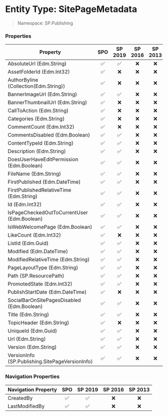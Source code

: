 # Entity Type: SitePageMetadata

> Namespace: SP.Publishing

### Properties

Property | SPO | SP 2019 | SP 2016 | SP 2013
----------|:---:|:-------:|:-------:|:-------:
AbsoluteUrl (Edm.String) | ✅ | ✅ | ❌ | ❌
AssetFolderId (Edm.Int32) | ✅ | ❌ | ❌ | ❌
AuthorByline (Collection(Edm.String)) | ✅ | ❌ | ❌ | ❌
BannerImageUrl (Edm.String) | ✅ | ✅ | ❌ | ❌
BannerThumbnailUrl (Edm.String) | ✅ | ❌ | ❌ | ❌
CallToAction (Edm.String) | ✅ | ❌ | ❌ | ❌
Categories (Edm.String) | ✅ | ❌ | ❌ | ❌
CommentCount (Edm.Int32) | ✅ | ❌ | ❌ | ❌
CommentsDisabled (Edm.Boolean) | ✅ | ✅ | ❌ | ❌
ContentTypeId (Edm.String) | ✅ | ✅ | ❌ | ❌
Description (Edm.String) | ✅ | ✅ | ❌ | ❌
DoesUserHaveEditPermission (Edm.Boolean) | ✅ | ✅ | ❌ | ❌
FileName (Edm.String) | ✅ | ✅ | ❌ | ❌
FirstPublished (Edm.DateTime) | ✅ | ✅ | ❌ | ❌
FirstPublishedRelativeTime (Edm.String) | ✅ | ✅ | ❌ | ❌
Id (Edm.Int32) | ✅ | ✅ | ❌ | ❌
IsPageCheckedOutToCurrentUser (Edm.Boolean) | ✅ | ✅ | ❌ | ❌
IsWebWelcomePage (Edm.Boolean) | ✅ | ✅ | ❌ | ❌
LikeCount (Edm.Int32) | ✅ | ❌ | ❌ | ❌
ListId (Edm.Guid) | ✅ | ✅ | ❌ | ❌
Modified (Edm.DateTime) | ✅ | ✅ | ❌ | ❌
ModifiedRelativeTime (Edm.String) | ✅ | ✅ | ❌ | ❌
PageLayoutType (Edm.String) | ✅ | ✅ | ❌ | ❌
Path (SP.ResourcePath) | ✅ | ✅ | ❌ | ❌
PromotedState (Edm.Int32) | ✅ | ✅ | ❌ | ❌
PublishStartDate (Edm.DateTime) | ✅ | ❌ | ❌ | ❌
SocialBarOnSitePagesDisabled (Edm.Boolean) | ✅ | ✅ | ❌ | ❌
Title (Edm.String) | ✅ | ✅ | ❌ | ❌
TopicHeader (Edm.String) | ✅ | ❌ | ❌ | ❌
UniqueId (Edm.Guid) | ✅ | ✅ | ❌ | ❌
Url (Edm.String) | ✅ | ✅ | ❌ | ❌
Version (Edm.String) | ✅ | ✅ | ❌ | ❌
VersionInfo (SP.Publishing.SitePageVersionInfo) | ✅ | ✅ | ❌ | ❌

### Navigation Properties

Navigation Property | SPO | SP 2019 | SP 2016 | SP 2013
----------|:---:|:-------:|:-------:|:-------:
CreatedBy | ✅ | ✅ | ❌ | ❌
LastModifiedBy | ✅ | ✅ | ❌ | ❌